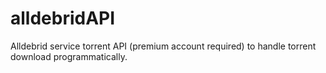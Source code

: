 # alldebridAPI
Alldebrid service torrent API (premium account required) to handle torrent download programmatically.
